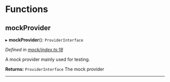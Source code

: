 

# Functions

<a id="mockprovider"></a>

##  mockProvider

▸ **mockProvider**(): `ProviderInterface`

*Defined in [mock/index.ts:18](https://github.com/polkadot-js/api/blob/c0e9586/packages/rpc-provider/src/mock/index.ts#L18)*

A mock provider mainly used for testing.

**Returns:** `ProviderInterface`
The mock provider

___

